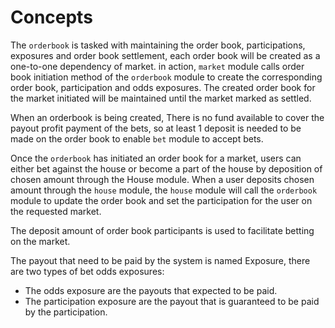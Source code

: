 # **Concepts**

The `orderbook` is tasked with maintaining the order book, participations, exposures and order book settlement,
each order book will be created as a one-to-one dependency of market. in action, `market` module calls
order book initiation method of the `orderbook` module to create the corresponding order book, participation and odds exposures.
The created order book for the market initiated will be maintained until the market marked as settled.

When an orderbook is being created, There is no fund available to cover the payout profit payment of the bets, so at least 1 deposit is needed to be made on the order book to enable `bet` module to accept bets.

Once the `orderbook` has initiated an order book for a market, users can either bet against the house or
become a part of the house by deposition of chosen amount through the House module. When a user deposits chosen
amount through the `house` module, the `house` module will call the `orderbook` module to update the order book
and set the participation for the user on the requested market.

The deposit amount of order book participants is used to facilitate betting on the market.

The payout that need to be paid by the system is named Exposure, there are two types of bet odds exposures:

- The odds exposure are the payouts that expected to be paid.
- The participation exposure are the payout that is guaranteed to be paid by the participation.
